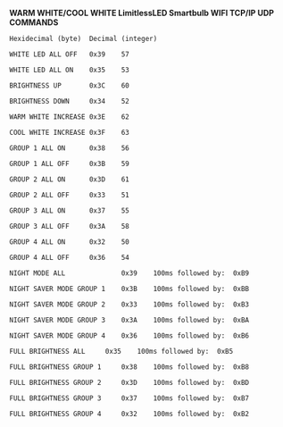<strong>WARM WHITE/COOL WHITE LimitlessLED Smartbulb WIFI TCP/IP UDP COMMANDS</strong>




	Hexidecimal (byte)	Decimal (integer)

    WHITE LED ALL OFF	0x39	57

    WHITE LED ALL ON	0x35	53

    BRIGHTNESS UP		0x3C	60

    BRIGHTNESS DOWN		0x34	52

    WARM WHITE INCREASE	0x3E	62

    COOL WHITE INCREASE	0x3F	63

    GROUP 1 ALL ON		0x38	56

    GROUP 1 ALL OFF		0x3B	59

    GROUP 2 ALL ON		0x3D	61

    GROUP 2 ALL OFF		0x33	51

    GROUP 3 ALL ON		0x37	55

    GROUP 3 ALL OFF		0x3A	58

    GROUP 4 ALL ON		0x32	50

    GROUP 4 ALL OFF		0x36	54

    NIGHT MODE ALL		        0x39	100ms followed by:	0xB9

    NIGHT SAVER MODE GROUP 1	0x3B	100ms followed by:	0xBB

    NIGHT SAVER MODE GROUP 2	0x33	100ms followed by:	0xB3

    NIGHT SAVER MODE GROUP 3	0x3A	100ms followed by:	0xBA

    NIGHT SAVER MODE GROUP 4	0x36	100ms followed by:	0xB6

    FULL BRIGHTNESS ALL		0x35	100ms followed by:	0xB5

    FULL BRIGHTNESS GROUP 1		0x38	100ms followed by:	0xB8

    FULL BRIGHTNESS GROUP 2		0x3D	100ms followed by:	0xBD

    FULL BRIGHTNESS GROUP 3		0x37	100ms followed by:	0xB7

    FULL BRIGHTNESS GROUP 4		0x32	100ms followed by:	0xB2